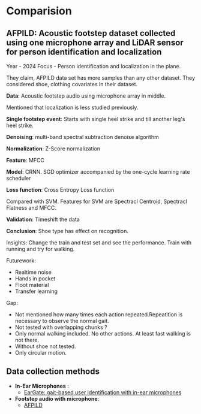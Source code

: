 # Comparision

## AFPILD: Acoustic footstep dataset collected using one microphone array and LiDAR sensor for person identification and localization

Year - 2024
Focus - Person identification and localization in the plane.

They claim, AFPILD data set has more samples than any other dataset. They considered shoe, clothing covariates in their dataset.

**Data**: Acoustic footstep audio using microphone array in middle. 

Mentioned that localization is less studied previously.

**Single footstep event**: Starts with single heel strike and till another leg's heel strike.

**Denoising**: multi-band spectral subtraction denoise algorithm

**Normalization**: Z-Score normalization

**Feature**: MFCC

**Model**: CRNN. SGD optimizer accompanied by the one-cycle learning rate scheduler

**Loss function**: Cross Entropy Loss function

Compared with SVM. Features for SVM are Spectracl Centroid, Spectracl Flatness and MFCC.

**Validation**: Timeshift the data

**Conclusion**: Shoe type has effect on recognition.


Insights: Change the train and test set and see the performance. Train with running and try for walking.

Futurework:
- Realtime noise
- Hands in pocket
- Floot material
- Transfer learning


Gap:
- Not mentioned how many times each action repeated.Repeatition is necessary to observe the normal gait.
- Not tested with overlapping chunks ?
- Only normal walking included. No other actions. At least fast walking is not there.
- Without shoe not tested.
- Only circular motion.









## Data collection methods
- **In-Ear Microphones** : 
    - [EarGate: gait-based user identification with in-ear microphones](https://dl.acm.org/doi/10.1145/3447993.3483240)
- **Footstep audio with microphone**:
    - [AFPILD](https://pdf.sciencedirectassets.com/272144/1-s2.0-S1566253523X00128/1-s2.0-S1566253523004979/main.pdf?X-Amz-Security-Token=IQoJb3JpZ2luX2VjEFwaCXVzLWVhc3QtMSJGMEQCIH7xXskLbwcmYDtTwHq7PnorO2OWWciS3w9phLq0y06YAiAQj%2BUXzDKGk3BhFae%2Fv%2B2DqP%2Fzrl9CNfZalVL%2BPFC19CqzBQgVEAUaDDA1OTAwMzU0Njg2NSIMp4iJUfNpwoNMgIY3KpAFQ%2BOKKgl7TOQ%2BVwmHJ12zPNCDfKCsTcTUwqxp0FGtUtyuNu3CQX6Smsluf2tSumWb3K8traeg5%2BEDbPPhCqiENEU0YhENclDCOAxjmYmM8YqGNi9XlYo0t5Yl4dLLayyGQp1ExwO%2F22%2FP1IBa9Hga3TS%2Br1p1nCNei5MAmDmasfH0wriHLRE7zK0cyXzgyDYCq4DWmHIzTkw4pXdiF7d1xRf7Gz%2BzOJCpkG2rnHnFw7jfvMw79ZUaqFAb2caY1kImz2o7hVDnp7VOvNAjRvK9WTrviEtZrDDcnjboLlFllTvQlFDnjPjuZJGqvWcDR%2BMO41JEatJLG6ouNONS8aWHpJkmib%2FmJB5KZZcmzrT3Zm1HOtUAzL2Dg1j0t1wojikS5e0tJtHUhLLJ%2BhQqAh7jbwaCds0MfE2Yq%2BCayS8wLry8d6IgoOxk2kwPhxA1n6LR8qMM8nmJszC1wspZgUSoSBsfvUr8RQvV%2BZK3gVU0a6effGmA814by7zECfgqzaVWPEzbJDNrJPzYRPvzCrPiHZVmpFri%2BI7NRc2tFALHegaPNkWuINgR2fRAxNGTKSwiSAsPJNcCRmgfijsirj%2FI3EN4n1n%2F2VnggWT5E4Qkbqj%2BF6gbXTGUsZu9pA8EjSTeZ0lJtIv5BzNCQspRp96VJTV3GSPnxJ06npAkX%2FDztbjkz%2FR9neBEowg%2BGivQh%2BdcQXxNzHgeB41o%2FNN0uPssNkepA4b6H4euxqUyyxj5yDZZ7KvifvFEoBDN3W1XNR6VTA6y6MekXF%2F7uUkGtOAY7YVI7IQZ5p0u%2BIcwkOXov66ARYHCiwVbcNIjgzb9QGo0RsS1bertJOjgT3zhrcKrHr4ZDz6GfxUwkfrOLHjYCMMwkLr6swY6sgEC0hwzGUAzdhL2Q4j6D6BtSA7JC%2FABH0%2B14n0ADG%2FutB6PefnwmFcJuhCcQyoM8j77sluMjYyPfPHPeA4k3t3hwv3l1ijhM%2FobySwz2zyU%2FUu%2F3U3xydE%2BcsBC%2BIr1bgY5BNgv7t7mgCsDDeGez2snPi%2B1dMIs0Pxv8nneFdVCRHhb6fTJdonuBhGcrstV5ebRO0jjmZTwgaShC6e9TMAnbWWAjsjp3vW%2BeW051sLSqHQy&X-Amz-Algorithm=AWS4-HMAC-SHA256&X-Amz-Date=20240628T114241Z&X-Amz-SignedHeaders=host&X-Amz-Expires=300&X-Amz-Credential=ASIAQ3PHCVTY7PLZ6PRP%2F20240628%2Fus-east-1%2Fs3%2Faws4_request&X-Amz-Signature=c0c043bfba4039e467d9d4564c9778cf1df5e0579af2be001fbb4e39b028fd75&hash=1c08d8a55e7575db5c69db6855bf04c7b4b351ad9b02d1b1e1ba91a4b624e250&host=68042c943591013ac2b2430a89b270f6af2c76d8dfd086a07176afe7c76c2c61&pii=S1566253523004979&tid=spdf-b770db24-fce4-4db1-9e8e-3b750e7c2446&sid=1228257f4d193141946942135db589c095a8gxrqb&type=client&tsoh=d3d3LnNjaWVuY2VkaXJlY3QuY29t&ua=020157560602580e5053&rr=89ad6a322bb95d74&cc=de)
